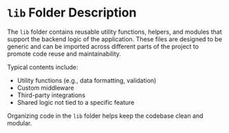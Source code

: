 # `lib` Folder Description

The `lib` folder contains reusable utility functions, helpers, and modules that support the backend logic of the application. These files are designed to be generic and can be imported across different parts of the project to promote code reuse and maintainability.

Typical contents include:
- Utility functions (e.g., data formatting, validation)
- Custom middleware
- Third-party integrations
- Shared logic not tied to a specific feature

Organizing code in the `lib` folder helps keep the codebase clean and modular.